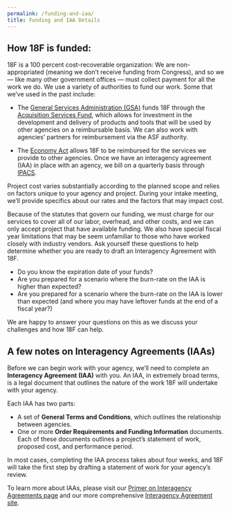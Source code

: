 ```yaml
---
permalink: /funding-and-iaa/
title: Funding and IAA Details
---
```


## How 18F is funded:

18F is a 100 percent cost-recoverable organization: We are
non-appropriated (meaning we don’t receive funding from Congress), and
so we — like many other government offices — must collect payment for
all the work we do. We use a variety of authorities to fund our work.
Some that we’ve used in the past include:

-   The [General Services Administration (GSA)](http://www.gsa.gov/portal/category/100000) funds 18F through the [Acquisition Services Fund](http://www.gsa.gov/portal/content/182815), which allows for investment in the development and delivery of products and tools that will be used by other agencies on a reimbursable basis. We can also work with agencies’ partners for reimbursement via the ASF authority.

-   The [Economy Act](http://www.gc.noaa.gov/documents/mou-economyact.pdf) allows 18F to be reimbursed for the services we provide to other agencies. Once we have an interagency agreement (IAA) in place with an agency, we bill on a quarterly basis through [IPACS](https://www.fiscal.treasury.gov/fsservices/gov/acctg/ipac/ipac_home.htm).

Project cost varies substantially according to the planned scope and
relies on factors unique to your agency and project. During your intake
meeting, we’ll provide specifics about our rates and the factors that
may impact cost.

Because of the statutes that govern our funding, we must charge for our
services to cover all of our labor, overhead, and other costs, and we
can only accept project that have available funding. We also have
special fiscal year limitations that may be seem unfamiliar to those who
have worked closely with industry vendors. Ask yourself these questions
to help determine whether you are ready to draft an Interagency
Agreement with 18F.

-   Do you know the expiration date of your funds?
-   Are you prepared for a scenario where the burn-rate on the IAA is higher than expected?
-   Are you prepared for a scenario where the burn-rate on the IAA is lower than expected (and where you may have leftover funds at the end of a fiscal year?)

We are happy to answer your questions on this as we discuss your
challenges and how 18F can help.

## A few notes on Interagency Agreements (IAAs)

Before we can begin work with your agency, we’ll need to complete an
**Interagency Agreement (IAA)** with you. An IAA, in extremely broad
terms, is a legal document that outlines the nature of the work 18F will
undertake with your agency.

Each IAA has two parts:

-   A set of **General Terms and Conditions**, which outlines the relationship between agencies.
-   One or more **Order Requirements and Funding Information** documents. Each of these documents outlines a project’s statement of work, proposed cost, and performance period.

In most cases, completing the IAA process takes about four weeks, and
18F will take the first step by drafting a statement of work for your
agency’s review.

To learn more about IAAs, please visit our [Primer on Interagency Agreements page](https://pages.18f.gov/iaa-forms/primer.html) and our more comprehensive [Interagency Agreement site](https://pages.18f.gov/iaa-forms/).
